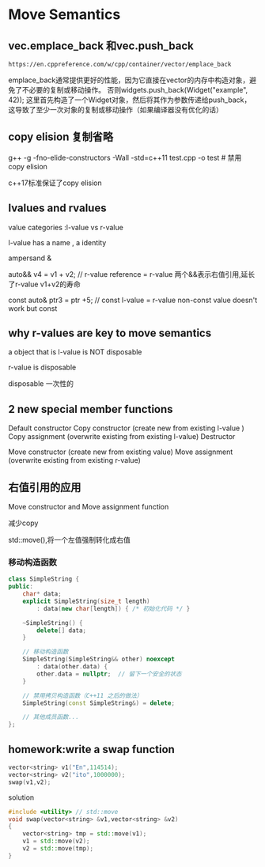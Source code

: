 # Move Semantics

## vec.emplace_back 和vec.push_back

`https://en.cppreference.com/w/cpp/container/vector/emplace_back`

emplace_back通常提供更好的性能，因为它直接在vector的内存中构造对象，避免了不必要的复制或移动操作。
否则widgets.push_back(Widget("example", 42));
这里首先构造了一个Widget对象，然后将其作为参数传递给push_back，这导致了至少一次对象的复制或移动操作（如果编译器没有优化的话）

## copy elision 复制省略

g++ -g -fno-elide-constructors -Wall -std=c++11 test.cpp -o test # 禁用copy elision

c++17标准保证了copy elision

## lvalues and rvalues

value categories :l-value vs r-value

l-value has a name , a identity

ampersand &

auto&& v4 = v1 + v2; // r-value reference = r-value
两个&&表示右值引用,延长了r-value v1+v2的寿命

const auto& ptr3 = ptr +5; // const l-value = r-value
non-const value doesn't work but const

## why r-values are key to move semantics

a object that is l-value is NOT disposable

r-value is disposable

disposable 一次性的

## 2 new special member functions

Default constructor
Copy constructor (create new from existing l-value )
Copy assignment (overwrite existing from existing l-value)
Destructor

Move constructor (create new from existing value)
Move assignment (overwrite existing from existing r-value)

## 右值引用的应用

Move constructor and Move assignment function

减少copy

std::move(),将一个左值强制转化成右值

### 移动构造函数

```cpp
class SimpleString {
public:
    char* data;
    explicit SimpleString(size_t length) 
        : data(new char[length]) { /* 初始化代码 */ }

    ~SimpleString() {
        delete[] data;
    }

    // 移动构造函数
    SimpleString(SimpleString&& other) noexcept 
        : data(other.data) {
        other.data = nullptr;  // 留下一个安全的状态
    }

    // 禁用拷贝构造函数（C++11 之后的做法）
    SimpleString(const SimpleString&) = delete;

    // 其他成员函数...
};
```

## homework:write a swap function

```cpp
vector<string> v1("En",114514);
vector<string> v2("ito",1000000);
swap(v1,v2);
```

solution

```cpp
#include <utility> // std::move
void swap(vector<string> &v1,vector<string> &v2)
{
    vector<string> tmp = std::move(v1);
    v1 = std::move(v2);
    v2 = std::move(tmp);
}
```
